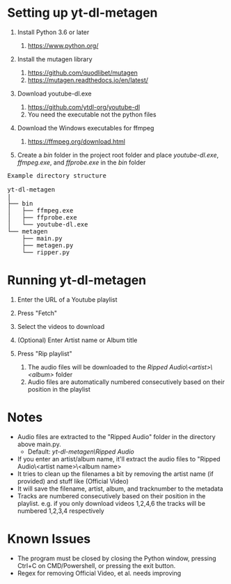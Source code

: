 # Setting up yt-dl-metagen

1. Install Python 3.6 or later
   1. https://www.python.org/

1. Install the mutagen library
   1. https://github.com/quodlibet/mutagen
   1. https://mutagen.readthedocs.io/en/latest/
    
1. Download youtube-dl.exe
   1. https://github.com/ytdl-org/youtube-dl
   1. You need the executable not the python files
    
1. Download the Windows executables for ffmpeg
   1. https://ffmpeg.org/download.html
    
1. Create a _bin_ folder in the project root folder and place _youtube-dl.exe_, _ffmpeg.exe_, and _ffprobe.exe_ in the _bin_ folder 
<pre>
Example directory structure

yt-dl-metagen
|
├── bin
│   ├── ffmpeg.exe
│   ├── ffprobe.exe
│   └── youtube-dl.exe
└── metagen
    ├── main.py
    ├── metagen.py
    └── ripper.py
</pre>

# Running yt-dl-metagen
1. Enter the URL of a Youtube playlist

1. Press "Fetch"

1. Select the videos to download

1. (Optional) Enter Artist name or Album title
   
1. Press "Rip playlist"
   1. The audio files will be downloaded to the _Ripped Audio\\\<artist>\\\<album>_ folder
   1. Audio files are automatically numbered consecutively based on their position in the playlist
   
# Notes

- Audio files are extracted to the "Ripped Audio" folder in the directory above main.py.
  - Default: _yt-dl-metagen\\Ripped Audio_
- If you enter an artist/album name, it'll extract the audio files to "Ripped Audio\\\<artist name>\\\<album name>
- It tries to clean up the filenames a bit by removing the artist name (if provided) and stuff like (Official Video)
- It will save the filename, artist, album, and tracknumber to the metadata
- Tracks are numbered consecutively based on their position in the playlist. e.g. if you only download videos 1,2,4,6 the tracks will be numbered 1,2,3,4 respectively

# Known Issues

- The program must be closed by closing the Python window, pressing Ctrl+C on CMD/Powershell, or pressing the exit button.
- Regex for removing Official Video, et al. needs improving